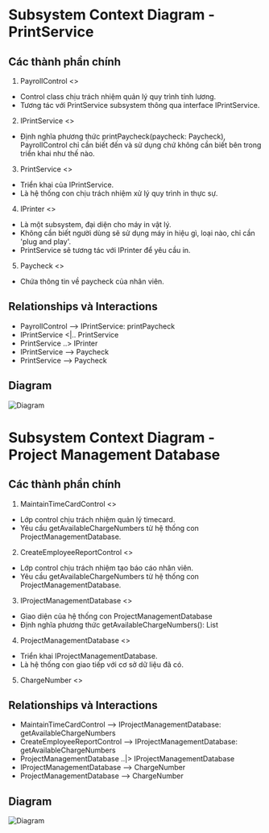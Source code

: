 # Subsystem Context Diagram - PrintService
## Các thành phần chính
1. PayrollControl <<control>>
- Control class chịu trách nhiệm quản lý quy trình tính lương.
- Tương tác với PrintService subsystem thông qua interface IPrintService.

2. IPrintService <<interface>>
- Định nghĩa phương thức printPaycheck(paycheck: Paycheck), PayrollControl chỉ cần biết đến và sử dụng chứ không cần biết bên trong triển khai như thế nào.

3. PrintService <<subsystem proxy>>
- Triển khai của IPrintService.
- Là hệ thống con chịu trách nhiệm xử lý quy trình in thực sự.

4. IPrinter <<interface>>
- Là một subsystem, đại diện cho máy in vật lý. 
- Không cần biết người dùng sẽ sử dụng máy in hiệu gì, loại nào, chỉ cần 'plug and play'.
- PrintService sẽ tương tác với IPrinter để yêu cầu in.

5. Paycheck <<entity>>
- Chứa thông tin về paycheck của nhân viên.

## Relationships và Interactions
- PayrollControl --> IPrintService: printPaycheck
- IPrintService <|.. PrintService
- PrintService ..> IPrinter
- IPrintService --> Paycheck
- PrintService --> Paycheck

## Diagram
![Diagram](https://www.planttext.com/api/plantuml/png/Z5BDQiCm3BxhANJC3adl8OJ2Ujcjq2Tm7MqpIsmZAwLXsvFji4VQAynfqs871ZjPID-VX7--lhT15Ciuz23EepWyEX4tO6UOj1XdGOpqX8Vn6AOWDE2Ziq9dmPrHBwm6B77Fnig1-6Gq0UXUXO1xDR7h-naSNsmQVQtQ5jy1SRD17YtwAwfuW4-0A4Byh3JXKwfumIFwkHLLzIlfjy8lHOstraLYyKxPJHFkqJsxyxGa-AVYEXHnoYuwfslSEPswB_JeJ3OUxsOu8rPNASistxNEGq6sIJdwglfOCN98LRNtd91VSVRwGpUTm9Pi5x_3Bm000F__0m00)

# Subsystem Context Diagram - Project Management Database
## Các thành phần chính
1. MaintainTimeCardControl <<control>>
- Lớp control chịu trách nhiệm quản lý timecard.
- Yêu cầu getAvailableChargeNumbers từ hệ thống con ProjectManagementDatabase.

2. CreateEmployeeReportControl <<control>>
- Lớp control chịu trách nhiệm tạo báo cáo nhân viên.
- Yêu cầu getAvailableChargeNumbers từ hệ thống con ProjectManagementDatabase.

3. IProjectManagementDatabase <<interface>>
- Giao diện của hệ thống con ProjectManagementDatabase
- Định nghĩa phương thức getAvailableChargeNumbers(): List<ChargeNumber>

4. ProjectManagementDatabase <<subsystem proxy>>
- Triển khai IProjectManagementDatabase.
- Là hệ thống con giao tiếp với cơ sở dữ liệu đã có.

5. ChargeNumber <<entity>>

## Relationships và Interactions
- MaintainTimeCardControl --> IProjectManagementDatabase: getAvailableChargeNumbers
- CreateEmployeeReportControl --> IProjectManagementDatabase: getAvailableChargeNumbers
- ProjectManagementDatabase ..|> IProjectManagementDatabase
- IProjectManagementDatabase --> ChargeNumber
- ProjectManagementDatabase --> ChargeNumber

## Diagram
![Diagram](https://www.planttext.com/api/plantuml/png/f9B1JiCm38RlUGeVsI5xWAcgXWe7941ey09kPxfCILCvBberzcGSU2HUWLHqK26b1uWKARAT___ivEFjVHq4MJfdbH8Zbk2nAqCVX1mKlX4w25mPh1aTQ7XWlwTAu0uRhCbH4vCeM68WfIgB8SIKQIJk9-EeGDuE8kmjP5drTSfpE9x6ue89XQvTQtrFjA7MioGkg2XB_8mLmSs8yKDnXe2ZWhXgaiiND1PBIyKEkQRxpfN4uMAnWbiJ99j6StKwmwU5ionypwLbV-W7gl-PJSDHFxePwSTcKrFKEfzfVvM6KNEZ_hjgUc2wQvVBrpbTDVEEcaszau5hwZTdzxjKhQdPnc_z2G00__y30000)